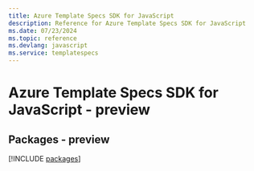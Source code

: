 ```yaml
---
title: Azure Template Specs SDK for JavaScript
description: Reference for Azure Template Specs SDK for JavaScript
ms.date: 07/23/2024
ms.topic: reference
ms.devlang: javascript
ms.service: templatespecs
---
```

# Azure Template Specs SDK for JavaScript - preview
## Packages - preview
[!INCLUDE [packages](template-specs-index.md)]